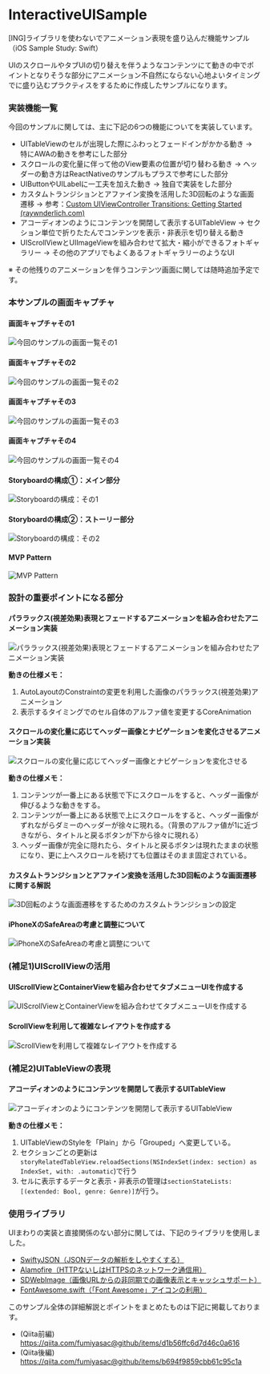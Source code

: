 # InteractiveUISample 
[ING]ライブラリを使わないでアニメーション表現を盛り込んだ機能サンプル（iOS Sample Study: Swift）

UIのスクロールやタブUIの切り替えを伴うようなコンテンツにて動きの中でポイントとなりそうな部分にアニメーション不自然にならない心地よいタイミングでに盛り込むプラクティスをするために作成したサンプルになります。

### 実装機能一覧

今回のサンプルに関しては、主に下記の6つの機能についてを実装しています。

+ UITableViewのセルが出現した際にふわっとフェードインがかかる動き
 → 特にAWAの動きを参考にした部分
+ スクロールの変化量に伴って他のView要素の位置が切り替わる動き
 → ヘッダーの動き方はReactNativeのサンプルもプラスで参考にした部分
+ UIButtonやUILabelに一工夫を加えた動き
 → 独自で実装をした部分
+ カスタムトランジションとアファイン変換を活用した3D回転のような画面遷移
 → 参考：[Custom UIViewController Transitions: Getting Started (raywnderlich.com)](https://www.raywenderlich.com/170144/custom-uiviewcontroller-transitions-getting-started)
+ アコーディオンのようにコンテンツを開閉して表示するUITableView
 → セクション単位で折りたたんでコンテンツを表示・非表示を切り替える動き
+ UIScrollViewとUIImageViewを組み合わせて拡大・縮小ができるフォトギャラリー
 → その他のアプリでもよくあるフォトギャラリーのようなUI

※ その他残りのアニメーションを伴うコンテンツ画面に関しては随時追加予定です。

### 本サンプルの画面キャプチャ

#### 画面キャプチャその1

![今回のサンプルの画面一覧その1](https://qiita-image-store.s3.amazonaws.com/0/17400/ce8aa298-ad3a-7a8d-0999-b9b5c7c99327.jpeg)

#### 画面キャプチャその2

![今回のサンプルの画面一覧その2](https://qiita-image-store.s3.amazonaws.com/0/17400/944d1fa7-2ef3-1fb2-a4c7-eca8387bdbb3.jpeg)

#### 画面キャプチャその3

![今回のサンプルの画面一覧その3](https://camo.qiitausercontent.com/1c23f60a0dd284b5415206c02595da3e85afca89/68747470733a2f2f71696974612d696d6167652d73746f72652e73332e616d617a6f6e6177732e636f6d2f302f31373430302f63313034663336382d306666312d373631312d363666312d6435363866326665613266662e6a706567)

#### 画面キャプチャその4

![今回のサンプルの画面一覧その4](https://camo.qiitausercontent.com/2aab7fb2fa280dd02fef162361c9d3b1029bafd2/68747470733a2f2f71696974612d696d6167652d73746f72652e73332e616d617a6f6e6177732e636f6d2f302f31373430302f34666464346238302d626439302d303338302d363163332d6339333530626134346138352e6a706567)

#### Storyboardの構成①：メイン部分

![Storyboardの構成：その1](https://qiita-image-store.s3.amazonaws.com/0/17400/7fc74554-715e-6848-ee1e-05920d147395.jpeg)

#### Storyboardの構成②：ストーリー部分

![Storyboardの構成：その2](https://camo.qiitausercontent.com/34ce33eb37cd876f55d5e7f3559f1043cf74bc57/68747470733a2f2f71696974612d696d6167652d73746f72652e73332e616d617a6f6e6177732e636f6d2f302f31373430302f37333331633464302d323535632d363762342d323062642d3666613139363465613339342e6a706567)

#### MVP Pattern

![MVP Pattern](https://camo.qiitausercontent.com/59f931dba80c900f9fd99cf890ff16558bac950f/68747470733a2f2f71696974612d696d6167652d73746f72652e73332e616d617a6f6e6177732e636f6d2f302f31373430302f33633439646462372d313763612d636333342d306230312d3666383265316463653134642e6a706567)

### 設計の重要ポイントになる部分

#### パララックス(視差効果)表現とフェードするアニメーションを組み合わせたアニメーション実装

![パララックス(視差効果)表現とフェードするアニメーションを組み合わせたアニメーション実装](https://camo.qiitausercontent.com/634c65258dd35010ae4fe25699c97c74c86dbde7/68747470733a2f2f71696974612d696d6167652d73746f72652e73332e616d617a6f6e6177732e636f6d2f302f31373430302f65616138383737622d613862342d653436312d396465332d6136633636323531623134362e6a706567)

__動きの仕様メモ：__

1. AutoLayoutのConstraintの変更を利用した画像のパララックス(視差効果)アニメーション
2. 表示するタイミングでのセル自体のアルファ値を変更するCoreAnimation

#### スクロールの変化量に応じてヘッダー画像とナビゲーションを変化させるアニメーション実装

![スクロールの変化量に応じてヘッダー画像とナビゲーションを変化させる](https://camo.qiitausercontent.com/fdfc3f6dd3103e5f0b541467c3c6ec8c8e6dd512/68747470733a2f2f71696974612d696d6167652d73746f72652e73332e616d617a6f6e6177732e636f6d2f302f31373430302f37343665366233322d333231622d653638382d633261322d6537326133643038306666372e6a706567)

__動きの仕様メモ：__

1. コンテンツが一番上にある状態で下にスクロールをすると、ヘッダー画像が伸びるような動きをする。
2. コンテンツが一番上にある状態で上にスクロールをすると、ヘッダー画像がずれながらダミーのヘッダーが徐々に現れる。（背景のアルファ値が1に近づきながら、タイトルと戻るボタンが下から徐々に現れる）
3. ヘッダー画像が完全に隠れたら、タイトルと戻るボタンは現れたままの状態になり、更に上へスクロールを続けても位置はそのまま固定されている。

#### カスタムトランジションとアファイン変換を活用した3D回転のような画面遷移に関する解説

![3D回転のような画面遷移をするためのカスタムトランジションの設定](https://camo.qiitausercontent.com/9a0968ec67c82fa191aa81f9c889f7e8993e9ed9/68747470733a2f2f71696974612d696d6167652d73746f72652e73332e616d617a6f6e6177732e636f6d2f302f31373430302f35313438633563322d643537622d363935362d393739372d6335306537353361636134342e6a706567)

#### iPhoneXのSafeAreaの考慮と調整について

![iPhoneXのSafeAreaの考慮と調整について](https://camo.qiitausercontent.com/67cb94f05472ac138564fe8eb881fde5e96993b0/68747470733a2f2f71696974612d696d6167652d73746f72652e73332e616d617a6f6e6177732e636f6d2f302f31373430302f36313736613764662d623834352d383835392d383337322d3566303431356130636235392e6a706567)

### (補足1)UIScrollViewの活用

#### UIScrollViewとContainerViewを組み合わせてタブメニューUIを作成する

![UIScrollViewとContainerViewを組み合わせてタブメニューUIを作成する](https://camo.qiitausercontent.com/2285f75c05d738fe7b2f7ade89e831a4c76cd49b/68747470733a2f2f71696974612d696d6167652d73746f72652e73332e616d617a6f6e6177732e636f6d2f302f31373430302f36386536636639392d313265652d633831332d613866662d3133393633363735383130372e6a706567)

#### ScrollViewを利用して複雑なレイアウトを作成する

![ScrollViewを利用して複雑なレイアウトを作成する](https://camo.qiitausercontent.com/ac54f123fa2c21b43a711009244713dcbe033576/68747470733a2f2f71696974612d696d6167652d73746f72652e73332e616d617a6f6e6177732e636f6d2f302f31373430302f36356231326236622d653739362d343236642d343731332d3830633431306563316337312e6a706567)

### (補足2)UITableViewの表現

#### アコーディオンのようにコンテンツを開閉して表示するUITableView

![アコーディオンのようにコンテンツを開閉して表示するUITableView](https://camo.qiitausercontent.com/3f9c73d4d8c8105bd7a0d08cbc4b02e80a7ee76b/68747470733a2f2f71696974612d696d6167652d73746f72652e73332e616d617a6f6e6177732e636f6d2f302f31373430302f32333539336366362d346162612d366238302d336365352d3365633762333466653033322e6a706567)

__動きの仕様メモ：__

1. UITableViewのStyleを「Plain」から「Grouped」へ変更している。
2. セクションごとの更新は`storyRelatedTableView.reloadSections(NSIndexSet(index: section) as IndexSet, with: .automatic`)で行う
3. セルに表示するデータと表示・非表示の管理は`sectionStateLists: [(extended: Bool, genre: Genre)]`が行う。

### 使用ライブラリ

UIまわりの実装と直接関係のない部分に関しては、下記のライブラリを使用しました。

+ [SwiftyJSON（JSONデータの解析をしやすくする）](https://github.com/SwiftyJSON/SwiftyJSON)
+ [Alamofire（HTTPないしはHTTPSのネットワーク通信用）](https://github.com/Alamofire/Alamofire)
+ [SDWebImage（画像URLからの非同期での画像表示とキャッシュサポート）](https://github.com/rs/SDWebImage)
+ [FontAwesome.swift（「Font Awesome」アイコンの利用）](https://github.com/thii/FontAwesome.swift)

このサンプル全体の詳細解説とポイントをまとめたものは下記に掲載しております。

+ (Qiita前編) https://qiita.com/fumiyasac@github/items/d1b56ffc6d7d46c0a616 
+ (Qiita後編) https://qiita.com/fumiyasac@github/items/b694f9859cbb61c95c1a
